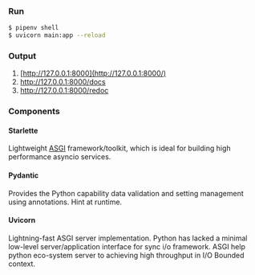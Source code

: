 ### Run

```sh
$ pipenv shell
$ uvicorn main:app --reload
```

### Output

1. [http://127.0.0.1:8000](http://127.0.0.1:8000/)
2. http://127.0.0.1:8000/docs
3. http://127.0.0.1:8000/redoc

### Components

#### Starlette

Lightweight [ASGI](https://asgi.readthedocs.io/en/latest/) framework/toolkit, which is ideal for building high performance asyncio services.

#### Pydantic

Provides the Python capability data validation and setting management using annotations. Hint at runtime.

#### Uvicorn

Lightning-fast ASGI server implementation. Python has lacked a minimal low-level server/application interface for sync i/o framework. ASGI help python eco-system server to achieving high throughput in I/O Bounded context.